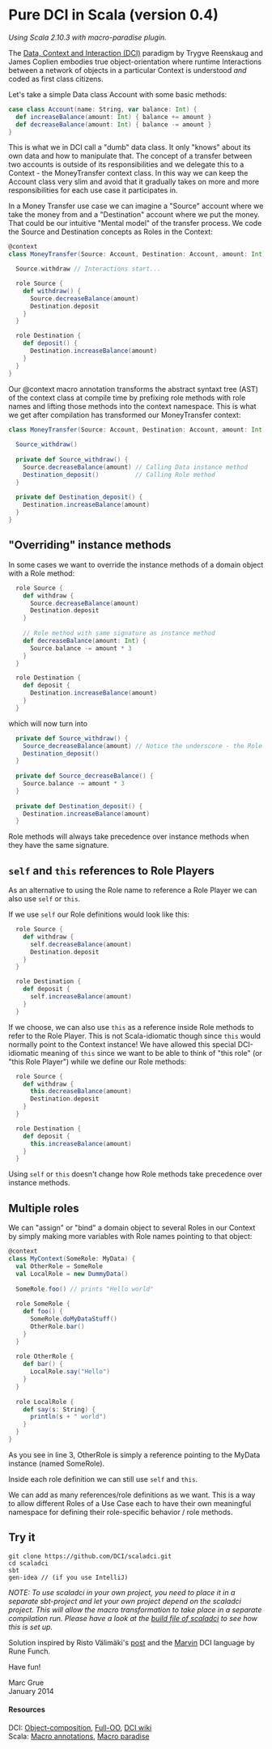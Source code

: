# Pure DCI in Scala (version 0.4)

_Using Scala 2.10.3 with macro-paradise plugin._

The [Data, Context and Interaction (DCI)](http://en.wikipedia.org/wiki/Data,_context_and_interaction) 
paradigm by Trygve Reenskaug and James Coplien embodies true object-orientation where
runtime Interactions between a network of objects in a particular Context 
is understood _and_ coded as first class citizens.

Let's take a simple Data class Account with some basic methods:
```scala
case class Account(name: String, var balance: Int) {
  def increaseBalance(amount: Int) { balance += amount }
  def decreaseBalance(amount: Int) { balance -= amount }
}
```
This is what we in DCI call a "dumb" data class. It only "knows" about its own data and how
to manipulate that. The concept of a transfer between two accounts is outside of its
responsibilities and we delegate this to a Context - the MoneyTransfer context class. 
In this way we can keep the Account class very slim and avoid that it gradually takes on
more and more responsibilities for each use case it participates in.

In a Money Transfer use case we can imagine a "Source" account where we take the money from
and a "Destination" account where we put the money. That could be our intuitive "Mental model" 
of the transfer process. We code the Source and Destination concepts as Roles in the
Context:
```Scala
@context
class MoneyTransfer(Source: Account, Destination: Account, amount: Int) {

  Source.withdraw // Interactions start...

  role Source {
    def withdraw() {
      Source.decreaseBalance(amount)  
      Destination.deposit
    }
  }

  role Destination {
    def deposit() {
      Destination.increaseBalance(amount)
    }
  }
}
```
Our @context macro annotation transforms the abstract syntaxt tree (AST) of the context 
class at compile time by prefixing role methods with role names and lifting those
methods into the context namespace. This is what we get after compilation has transformed our 
MoneyTransfer context:
```Scala
class MoneyTransfer(Source: Account, Destination: Account, amount: Int) {
  
  Source_withdraw()
  
  private def Source_withdraw() {
    Source.decreaseBalance(amount) // Calling Data instance method
    Destination_deposit()          // Calling Role method
  }
  
  private def Destination_deposit() {
    Destination.increaseBalance(amount)
  }
}
```

## "Overriding" instance methods
In some cases we want to override the instance methods of a domain object with a Role method:
```Scala
  role Source {
    def withdraw {
      Source.decreaseBalance(amount)
      Destination.deposit
    }
    
    // Role method with same signature as instance method
    def decreaseBalance(amount: Int) { 
      Source.balance -= amount * 3
    }
  }

  role Destination {
    def deposit {
      Destination.increaseBalance(amount)
    }
  }
```
which will now turn into
```Scala
  private def Source_withdraw() {
    Source_decreaseBalance(amount) // Notice the underscore - the Role method will be called
    Destination_deposit()
  }
  
  private def Source_decreaseBalance() {
    Source.balance -= amount * 3
  }
  
  private def Destination_deposit() {
    Destination.increaseBalance(amount)
  }
```
Role methods will always take precedence over instance methods when they have the same signature.

## `self` and `this` references to Role Players
As an alternative to using the Role name to reference a Role Player we can also use `self` or `this`.

If we use `self` our Role definitions would look like this:
```Scala
  role Source {
    def withdraw {
      self.decreaseBalance(amount)  
      Destination.deposit
    }
  }

  role Destination {
    def deposit {
      self.increaseBalance(amount)
    }
  }
```

If we choose, we can also use `this` as a reference inside Role methods to refer to the Role Player.
This is not Scala-idiomatic though since `this` would normally point to the Context instance!
We have allowed this special DCI-idiomatic meaning of `this` since we want to be able to think of
"this role" (or "this Role Player") while we define our Role methods:
```Scala
  role Source {
    def withdraw {
      this.decreaseBalance(amount)  
      Destination.deposit
    }
  }

  role Destination {
    def deposit {
      this.increaseBalance(amount)
    }
  }
```
Using `self` or `this` doesn't change how Role methods take precedence over instance methods.


## Multiple roles
We can "assign" or "bind" a domain object to several Roles in our Context by simply making
more variables with Role names pointing to that object:
```Scala
@context
class MyContext(SomeRole: MyData) {
  val OtherRole = SomeRole
  val LocalRole = new DummyData()
  
  SomeRole.foo() // prints "Hello world"
  
  role SomeRole {
    def foo() {
      SomeRole.doMyDataStuff()
      OtherRole.bar()
    }
  }
  
  role OtherRole {
    def bar() {
      LocalRole.say("Hello")
    }
  }
  
  role LocalRole {
    def say(s: String) {
      println(s + " world")
    }
  }
}
```
As you see in line 3, OtherRole is simply a reference pointing to the MyData instance (named SomeRole). 

Inside each role definition we can still use `self` and `this`.

We can add as many references/role definitions as we want. This is a way to 
allow different Roles of a Use Case each to have their own meaningful namespace for defining their 
role-specific behavior / role methods.

## Try it
```
git clone https://github.com/DCI/scaladci.git
cd scaladci
sbt
gen-idea // (if you use IntelliJ)
```

*NOTE: To use scaladci in your own project, you need to place it in a separate 
sbt-project and let your own project depend on the scaladci project. This will 
allow the macro transformation to take place in a separate compilation run. 
Please have a look at the [build file of scaladci](
https://github.com/DCI/scaladci/blob/master/project/build.scala) to see how 
this is set up.*

Solution inspired by Risto Välimäki's 
[post](https://groups.google.com/d/msg/object-composition/ulYGsCaJ0Mg/rF9wt1TV_MIJ)
and the 
[Marvin](http://fulloo.info/Examples/Marvin/Introduction/)
DCI language by Rune Funch. 

Have fun!

Marc Grue<br>
January 2014



#### Resources
DCI:
[Object-composition](https://groups.google.com/forum/?fromgroups#!forum/object-composition),
[Full-OO](http://fulloo.info),
[DCI wiki](http://en.wikipedia.org/wiki/Data,_Context,_and_Interaction)<br>
Scala:
[Macro annotations](http://docs.scala-lang.org/overviews/macros/annotations.html), 
[Macro paradise](http://docs.scala-lang.org/overviews/macros/paradise.html)